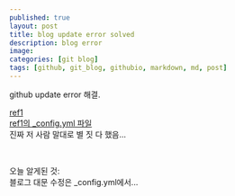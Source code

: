 ```yaml
---
published: true
layout: post
title: blog update error solved
description: blog error
image:
categories: [git blog]
tags: [github, git_blog, githubio, markdown, md, post]
---
```


github update error 해결. <br>

[ref1](https://devyuseon.github.io/github%20blog/githubblog-post-not-shown/) <br>
[ref1의 _config.yml 파일](https://github.com/devyuseon/devyuseon.github.io/blob/main/_config.yml)<br>
진짜 저 사람 말대로 별 짓 다 했음...
<br>

<br>

오늘 알게된 것: <br>
블로그 대문 수정은 _config.yml에서...
